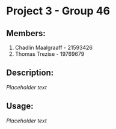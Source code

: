 # Project 3 - Group 46

## Members:
1. Chadlin Maalgraaff - 21593426
2. Thomas Trezise - 19769679

## Description:
*Placeholder text*

## Usage:
*Placeholder text*
